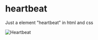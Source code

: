 # heartbeat
Just a element "heartbeat" in html and css 

![Heartbeat](../0dd33b81fbaccce7680d5ab943e17c7c40bd56e4/heartbeat.png)
